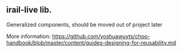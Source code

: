 ## irail-live lib.

Generalized components, should be moved out of project later

More information:  <https://github.com/yoshuawuyts/choo-handbook/blob/master/content/guides-designing-for-reusability.md>
